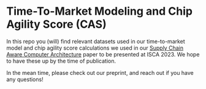 # Time-To-Market Modeling and Chip Agility Score (CAS)

In this repo you (will) find relevant datasets used in our time-to-market model and chip agility score calculations we used in our [Supply Chain Aware Computer Architecture](https://parallel.princeton.edu/papers/ning-supply-chain-isca-2023-preprint.pdf) paper to be presented at ISCA 2023. We hope to have these up by the time of publication.

In the mean time, please check out our preprint, and reach out if you have any questions!
